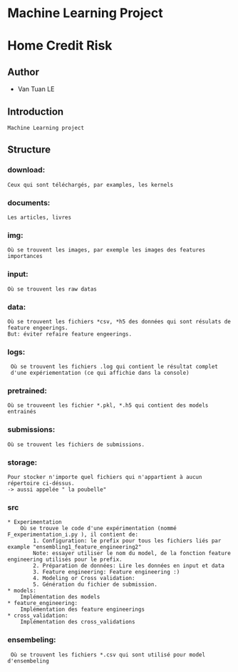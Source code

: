 # Machine Learning Project
# Home Credit Risk

## Author
* Van Tuan LE

## Introduction
    Machine Learning project

## Structure

### download:
    Ceux qui sont téléchargés, par examples, les kernels
    
### documents:
    Les articles, livres
    
### img:
    Où se trouvent les images, par exemple les images des features importances

### input:
    Où se trouvent les raw datas
    
### data:
    Où se trouvent les fichiers *csv, *h5 des données qui sont résulats de feature engeerings.
    But: éviter refaire feature engeerings.

### logs:
     Où se trouvent les fichiers .log qui contient le résultat complet
     d'une expériementation (ce qui affichie dans la console)

### pretrained:
    Où se trouveent les fichier *.pkl, *.h5 qui contient des models entrainés
    
### submissions:
    Où se trouvent les fichiers de submissions.

### storage:
    Pour stocker n'importe quel fichiers qui n'appartient à aucun répertoire ci-déssus.
    -> aussi appelée " la poubelle"
    
### src
    * Experimentation
        Où se trouve le code d'une expérimentation (nommé F_experimentation_i.py ), il contient de:
            1. Configuration: le prefix pour tous les fichiers liés par example "ensembling1_feature_engineering2"
            Note: essayer utiliser le nom du model, de la fonction feature engineering utilisés pour le prefix.
            2. Préparation de données: Lire les données en input et data
            3. Feature engineering: Feature engineering :)
            4. Modeling or Cross validation:
            5. Génération du fichier de submission.
    * models:
        Implémentation des models 
    * feature_engineering:
        Implémentation des feature engineerings
    * cross_validation:
        Implémentation des cross_validations

### ensembeling:
     Où se trouvent les fichiers *.csv qui sont utilisé pour model d'ensembeling
